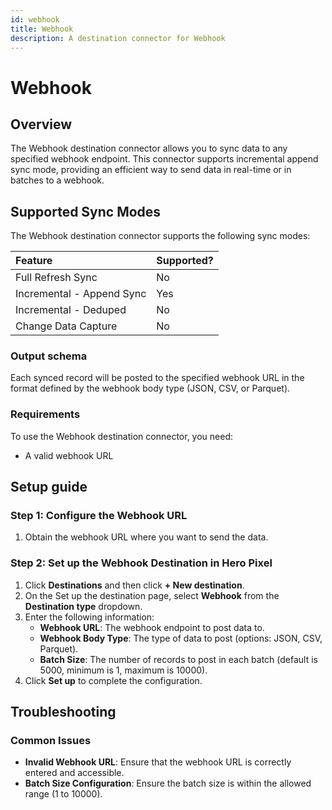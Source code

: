 ```yaml
---
id: webhook
title: Webhook
description: A destination connector for Webhook
---
```


# Webhook

## Overview

The Webhook destination connector allows you to sync data to any specified webhook endpoint. This connector supports incremental append sync mode, providing an efficient way to send data in real-time or in batches to a webhook.

## Supported Sync Modes

The Webhook destination connector supports the following sync modes:

| Feature                   | Supported? |
| :------------------------ | :--------- |
| Full Refresh Sync         | No         |
| Incremental - Append Sync | Yes        |
| Incremental - Deduped     | No         |
| Change Data Capture       | No         |

### Output schema

Each synced record will be posted to the specified webhook URL in the format defined by the webhook body type (JSON, CSV, or Parquet).

### Requirements

To use the Webhook destination connector, you need:

- A valid webhook URL

## Setup guide

### Step 1: Configure the Webhook URL

1. Obtain the webhook URL where you want to send the data.

### Step 2: Set up the Webhook Destination in Hero Pixel

1. Click **Destinations** and then click **+ New destination**.
2. On the Set up the destination page, select **Webhook** from the **Destination type** dropdown.
3. Enter the following information:
   - **Webhook URL**: The webhook endpoint to post data to.
   - **Webhook Body Type**: The type of data to post (options: JSON, CSV, Parquet).
   - **Batch Size**: The number of records to post in each batch (default is 5000, minimum is 1, maximum is 10000).
4. Click **Set up** to complete the configuration.

## Troubleshooting

### Common Issues

- **Invalid Webhook URL**: Ensure that the webhook URL is correctly entered and accessible.
- **Batch Size Configuration**: Ensure the batch size is within the allowed range (1 to 10000).
